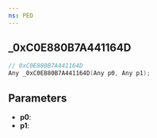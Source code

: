 ```yaml
---
ns: PED
---
```

## _0xC0E880B7A441164D

```c
// 0xC0E880B7A441164D
Any _0xC0E880B7A441164D(Any p0, Any p1);
```

## Parameters
* **p0**:
* **p1**:

